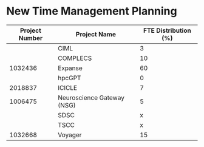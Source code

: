# New Time Management Planning

| Project Number | Project Name               | FTE Distribution (%) |
| -------------- | -------------------------- | -------------------- |
|                | CIML                       | 3                    |
|                | COMPLECS                   | 10                   |
| 1032436        | Expanse                    | 60                   |
|                | hpcGPT                     | 0                    |
| 2018837        | ICICLE                     | 7                    |
| 1006475        | Neuroscience Gateway (NSG) | 5                    |
|                | SDSC                       | x                    |
|                | TSCC                       | x                    |
| 1032668        | Voyager                    | 15                   |

